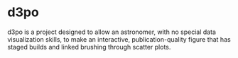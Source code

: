 d3po
====

d3po is a project designed to allow an astronomer, with no special data visualization skills, to make an interactive, publication-quality figure that has staged builds and linked brushing through scatter plots. 